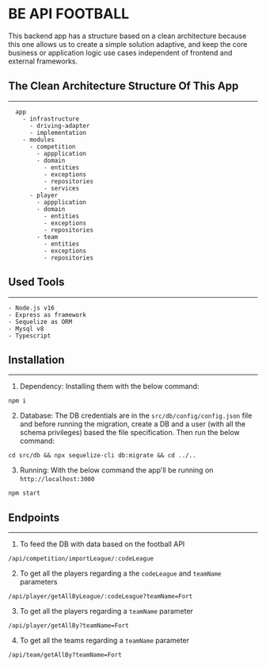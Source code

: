 # BE API FOOTBALL

This backend app has a structure based on a clean architecture because this one allows us to create a simple solution adaptive, and keep the core business or application logic use cases independent of frontend and external frameworks.

## The Clean Architecture Structure Of This App
----
```
  app
    - infrastructure
      - driving-adapter
      - implementation
    - modules
      - competition
        - appplication
        - domain
          - entities
          - exceptions
          - repositories
          - services
      - player
        - appplication
        - domain
          - entities
          - exceptions
          - repositories
        - team
          - entities
          - exceptions
          - repositories
```

## Used Tools
---
```
- Node.js v16
- Express as framework
- Sequelize as ORM
- Mysql v8
- Typescript
```

## Installation
---

1) Dependency: Installing them with the below command:
```
npm i
```
2) Database: The DB credentials are in the `src/db/config/config.json` file and before running the migration, create a DB and a user (with all the schema privileges) based the file specification. Then run the below command:

```
cd src/db && npx sequelize-cli db:migrate && cd ../..
```
3) Running: With the below command the app'll be running on `http://localhost:3000`

```
npm start
```

## Endpoints
---
1) To feed the DB with data based on the football API
```
/api/competition/importLeague/:codeLeague
```
2) To get all the players regarding a the `codeLeague` and `teamName` parameters
```
/api/player/getAllByLeague/:codeLeague?teamName=Fort
```
3) To get all the players regarding a `teamName` parameter
```
/api/player/getAllBy?teamName=Fort
```
4) To get all the teams regarding a `teamName` parameter
```
/api/team/getAllBy?teamName=Fort
```